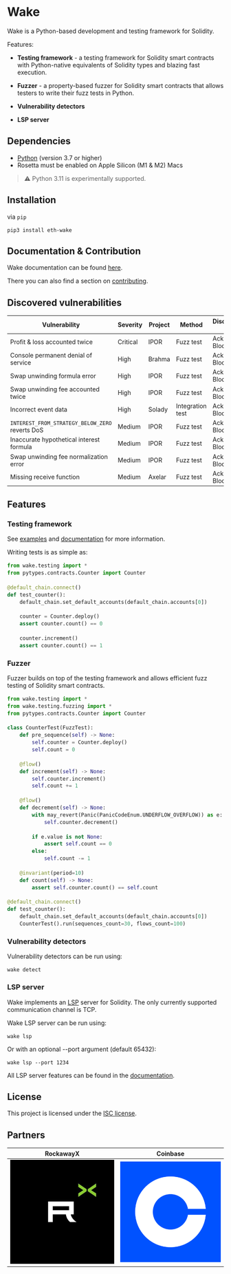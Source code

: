 # Wake

Wake is a Python-based development and testing framework for Solidity.

Features:

- **Testing framework** - a testing framework for Solidity smart contracts with Python-native equivalents of Solidity types and blazing fast execution.

- **Fuzzer** - a property-based fuzzer for Solidity smart contracts that allows testers to write their fuzz tests in Python.

- **Vulnerability detectors**

- **LSP server**

## Dependencies

- [Python](https://www.python.org/downloads/release/python-3910/) (version 3.7 or higher)
- Rosetta must be enabled on Apple Silicon (M1 & M2) Macs

> :warning: Python 3.11 is experimentally supported.

## Installation

via `pip`

```shell
pip3 install eth-wake
```

## Documentation & Contribution

Wake documentation can be found [here](https://ackeeblockchain.com/wake/docs/latest).

There you can also find a section on [contributing](https://ackeeblockchain.com/wake/docs/latest/contributing/).

## Discovered vulnerabilities

| Vulnerability                                   | Severity | Project | Method           | Discovered by    | Resources                                                                                                                                                                                                              |
|-------------------------------------------------|----------|---------|------------------|------------------|------------------------------------------------------------------------------------------------------------------------------------------------------------------------------------------------------------------------|
| Profit & loss accounted twice                   | Critical | IPOR    | Fuzz test        | Ackee Blockchain | [Wake tests](https://github.com/Ackee-Blockchain/tests-ipor/blob/main/tests/test_fuzz.py)                                                                                                                              |
| Console permanent denial of service             | High     | Brahma  | Fuzz test        | Ackee Blockchain | [Report](https://github.com/Ackee-Blockchain/public-audit-reports/blob/master/2023/ackee-blockchain-brahma-console-v2-report.pdf)                                                                                      |
| Swap unwinding formula error                    | High     | IPOR    | Fuzz test        | Ackee Blockchain | [Wake tests](https://github.com/Ackee-Blockchain/tests-ipor/blob/main/tests/test_fuzz.py)                                                                                                                              |
| Swap unwinding fee accounted twice              | High     | IPOR    | Fuzz test        | Ackee Blockchain | [Wake tests](https://github.com/Ackee-Blockchain/tests-ipor/blob/main/tests/test_fuzz.py)                                                                                                                              |
| Incorrect event data                            | High     | Solady  | Integration test | Ackee Blockchain | [Report](https://github.com/Ackee-Blockchain/public-audit-reports/blob/master/2023/ackee-blockchain-solady-report.pdf), [Wake tests](https://github.com/Ackee-Blockchain/tests-solady/blob/main/tests/test_erc1155.py) |
| `INTEREST_FROM_STRATEGY_BELOW_ZERO` reverts DoS | Medium   | IPOR    | Fuzz test        | Ackee Blockchain | [Wake tests](https://github.com/Ackee-Blockchain/tests-ipor/blob/main/tests/test_fuzz.py)                                                                                                                              |
| Inaccurate hypothetical interest formula        | Medium   | IPOR    | Fuzz test        | Ackee Blockchain | [Wake tests](https://github.com/Ackee-Blockchain/tests-ipor/blob/main/tests/test_fuzz.py)                                                                                                                              |
| Swap unwinding fee normalization error          | Medium   | IPOR    | Fuzz test        | Ackee Blockchain | [Wake tests](https://github.com/Ackee-Blockchain/tests-ipor/blob/main/tests/test_fuzz.py)                                                                                                                              |
| Missing receive function                        | Medium   | Axelar  | Fuzz test        | Ackee Blockchain | [Wake tests](https://github.com/Ackee-Blockchain/tests-axelar-interchain-governance-executor/blob/main/tests/test_fuzz.py)                                                                                             |

## Features

### Testing framework

See [examples](examples) and [documentation](https://ackeeblockchain.com/wake/docs/latest/testing-framework/overview) for more information.

Writing tests is as simple as:

```python
from wake.testing import *
from pytypes.contracts.Counter import Counter

@default_chain.connect()
def test_counter():
    default_chain.set_default_accounts(default_chain.accounts[0])

    counter = Counter.deploy()
    assert counter.count() == 0

    counter.increment()
    assert counter.count() == 1
```

### Fuzzer

Fuzzer builds on top of the testing framework and allows efficient fuzz testing of Solidity smart contracts.

```python
from wake.testing import *
from wake.testing.fuzzing import *
from pytypes.contracts.Counter import Counter

class CounterTest(FuzzTest):
    def pre_sequence(self) -> None:
        self.counter = Counter.deploy()
        self.count = 0

    @flow()
    def increment(self) -> None:
        self.counter.increment()
        self.count += 1

    @flow()
    def decrement(self) -> None:
        with may_revert(Panic(PanicCodeEnum.UNDERFLOW_OVERFLOW)) as e:
            self.counter.decrement()

        if e.value is not None:
            assert self.count == 0
        else:
            self.count -= 1

    @invariant(period=10)
    def count(self) -> None:
        assert self.counter.count() == self.count

@default_chain.connect()
def test_counter():
    default_chain.set_default_accounts(default_chain.accounts[0])
    CounterTest().run(sequences_count=30, flows_count=100)
```

### Vulnerability detectors

Vulnerability detectors can be run using:
```shell
wake detect
```

### LSP server

Wake implements an [LSP](https://microsoft.github.io/language-server-protocol/) server for Solidity. The only currently supported communication channel is TCP.

Wake LSP server can be run using:

```shell
wake lsp
```

Or with an optional --port argument (default 65432):

```shell
wake lsp --port 1234
```

All LSP server features can be found in the [documentation](https://ackeeblockchain.com/wake/docs/latest/language-server/).

## License

This project is licensed under the [ISC license](https://github.com/Ackee-Blockchain/wake/blob/main/LICENSE).

## Partners

RockawayX             |  Coinbase
:-------------------------:|:-------------------------:
[![](https://github.com/Ackee-Blockchain/wake/blob/main/images/rockawayx.jpg?raw=true)](https://rockawayx.com/)  |  [![](https://github.com/Ackee-Blockchain/wake/blob/main/images/coinbase.png?raw=true)](https://www.coinbase.com/)







